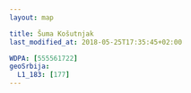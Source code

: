 ```yaml
---
layout: map

title: Šuma Košutnjak
last_modified_at: 2018-05-25T17:35:45+02:00

WDPA: [555561722]
geoSrbija:
  L1_183: [177]
---
```


